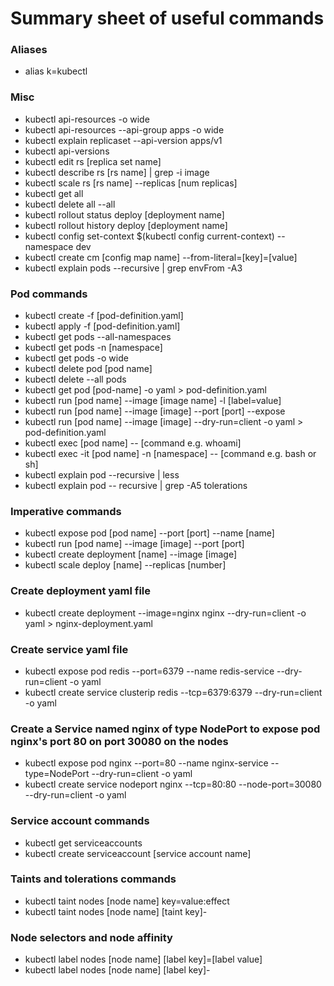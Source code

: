 # Summary sheet of useful commands

### Aliases

* alias k=kubectl

### Misc

* kubectl api-resources -o wide
* kubectl api-resources --api-group apps -o wide
* kubectl explain replicaset --api-version apps/v1
* kubectl api-versions
* kubectl edit rs [replica set name]
* kubectl describe rs [rs name] | grep -i image
* kubectl scale rs [rs name] --replicas [num replicas]
* kubectl get all
* kubectl delete all --all
* kubectl rollout status deploy [deployment name]
* kubectl rollout history deploy [deployment name]
* kubectl config set-context $(kubectl config current-context) --namespace dev
* kubectl create cm [config map name] --from-literal=[key]=[value]
* kubectl explain pods --recursive | grep envFrom -A3

### Pod commands

* kubectl create -f [pod-definition.yaml]
* kubectl apply -f [pod-definition.yaml]
* kubectl get pods --all-namespaces
* kubectl get pods -n [namespace]
* kubectl get pods -o wide
* kubectl delete pod [pod name]
* kubectl delete --all pods
* kubectl get pod [pod-name] -o yaml > pod-definition.yaml
* kubectl run [pod name] --image [image name] -l [label=value]
* kubectl run [pod name] --image [image] --port [port] --expose
* kubectl run [pod name] --image [image] --dry-run=client -o yaml > pod-definition.yaml
* kubectl exec [pod name] -- [command e.g. whoami]
* kubectl exec -it [pod name] -n [namespace] -- [command e.g. bash or sh]
* kubectl explain pod --recursive | less
* kubectl explain pod -- recursive | grep -A5 tolerations

### Imperative commands

* kubectl expose pod [pod name] --port [port] --name [name]
* kubectl run [pod name] --image [image] --port [port]
* kubectl create deployment [name] --image [image]
* kubectl scale deploy [name] --replicas [number]

### Create deployment yaml file

* kubectl create deployment --image=nginx nginx --dry-run=client -o yaml > nginx-deployment.yaml

### Create service yaml file

* kubectl expose pod redis --port=6379 --name redis-service --dry-run=client -o yaml
* kubectl create service clusterip redis --tcp=6379:6379 --dry-run=client -o yaml

### Create a Service named nginx of type NodePort to expose pod nginx's port 80 on port 30080 on the nodes

* kubectl expose pod nginx --port=80 --name nginx-service --type=NodePort --dry-run=client -o yaml
* kubectl create service nodeport nginx --tcp=80:80 --node-port=30080 --dry-run=client -o yaml

### Service account commands

* kubectl get serviceaccounts
* kubectl create serviceaccount [service account name]

### Taints and tolerations commands

* kubectl taint nodes [node name] key=value:effect
* kubectl taint nodes [node name] [taint key]-

### Node selectors and node affinity

* kubectl label nodes [node name] [label key]=[label value]
* kubectl label nodes [node name] [label key]-
